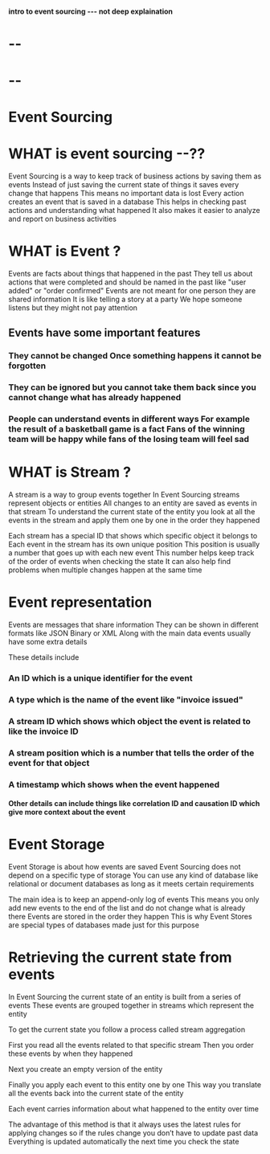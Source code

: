#### intro to event sourcing --- not deep explaination
# --
# --
# Event Sourcing
# WHAT is event sourcing --??
Event Sourcing is a way to keep track of business actions by saving them as events Instead of just saving the current state of things it saves every change that happens This means no important data is lost Every action creates an event that is saved in a database This helps in checking past actions and understanding what happened It also makes it easier to analyze and report on business activities

# WHAT is Event ?
Events are facts about things that happened in the past They tell us about actions that were completed and should be named in the past like "user added" or "order confirmed" Events are not meant for one person they are shared information It is like telling a story at a party We hope someone listens but they might not pay attention

## Events have some important features

### They cannot be changed Once something happens it cannot be forgotten

### They can be ignored but you cannot take them back since you cannot change what has already happened

### People can understand events in different ways For example the result of a basketball game is a fact Fans of the winning team will be happy while fans of the losing team will feel sad


# WHAT is Stream ?
A stream is a way to group events together In Event Sourcing streams represent objects or entities All changes to an entity are saved as events in that stream To understand the current state of the entity you look at all the events in the stream and apply them one by one in the order they happened

Each stream has a special ID that shows which specific object it belongs to Each event in the stream has its own unique position This position is usually a number that goes up with each new event This number helps keep track of the order of events when checking the state It can also help find problems when multiple changes happen at the same time


# Event representation
Events are messages that share information They can be shown in different formats like JSON Binary or XML Along with the main data events usually have some extra details

These details include

### An ID which is a unique identifier for the event

### A type which is the name of the event like "invoice issued"

### A stream ID which shows which object the event is related to like the invoice ID

### A stream position which is a number that tells the order of the event for that object

### A timestamp which shows when the event happened

#### Other details can include things like correlation ID and causation ID which give more context about the event



# Event Storage
Event Storage is about how events are saved Event Sourcing does not depend on a specific type of storage You can use any kind of database like relational or document databases as long as it meets certain requirements

The main idea is to keep an append-only log of events This means you only add new events to the end of the list and do not change what is already there Events are stored in the order they happen This is why Event Stores are special types of databases made just for this purpose



# Retrieving the current state from events
In Event Sourcing the current state of an entity is built from a series of events These events are grouped together in streams which represent the entity 

To get the current state you follow a process called stream aggregation 

First you read all the events related to that specific stream Then you order these events by when they happened 

Next you create an empty version of the entity 

Finally you apply each event to this entity one by one This way you translate all the events back into the current state of the entity 

Each event carries information about what happened to the entity over time 

The advantage of this method is that it always uses the latest rules for applying changes so if the rules change you don’t have to update past data Everything is updated automatically the next time you check the state
